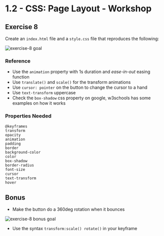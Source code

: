 # 1.2 - CSS: Page Layout - Workshop

## Exercise 8

Create an `index.html` file and a `style.css` file that reproduces the following:

![exercise-8 goal](../../assets/ex-8-goal.gif)

### Reference

- Use the `animation` property with 1s duration and _ease-in-out_ easing function
- Use `translate()` and `scale()` for the transform animations
- Use `cursor: pointer` on the button to change the cursor to a hand
- Use `text-transform` uppercase
- Check the `box-shadow` css property on google, w3schools has some examples on how it works

### Properties Needed

```
@keyframes
transform
opacity
animation
padding
border
background-color
color
box-shadow
border-radius
font-size
cursor
text-transform
hover
```

## Bonus

- Make the button do a 360deg rotation when it bounces

![exercise-8 bonus goal](../../assets/ex-8-goal-bonus.png)

- Use the syntax `transform:scale() rotate()` in your keyframe
